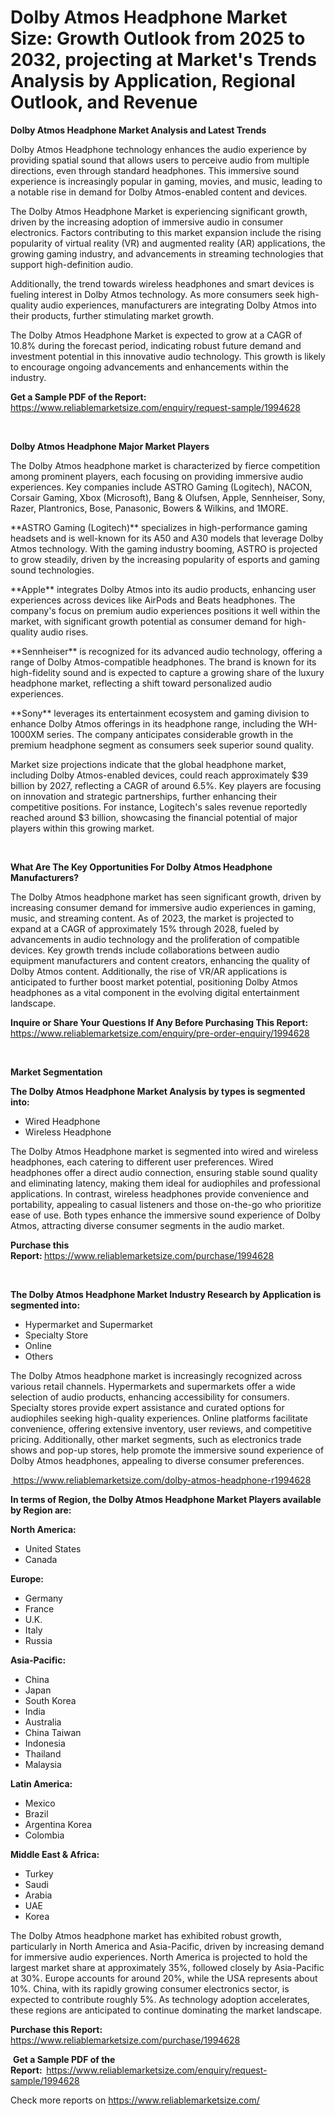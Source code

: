 <p><h1>Dolby Atmos Headphone Market Size: Growth Outlook from 2025 to 2032, projecting at Market's Trends Analysis by Application, Regional Outlook, and Revenue</h1></p><p><strong>Dolby Atmos Headphone Market Analysis and Latest Trends</strong></p>
<p><p>Dolby Atmos Headphone technology enhances the audio experience by providing spatial sound that allows users to perceive audio from multiple directions, even through standard headphones. This immersive sound experience is increasingly popular in gaming, movies, and music, leading to a notable rise in demand for Dolby Atmos-enabled content and devices.</p><p>The Dolby Atmos Headphone Market is experiencing significant growth, driven by the increasing adoption of immersive audio in consumer electronics. Factors contributing to this market expansion include the rising popularity of virtual reality (VR) and augmented reality (AR) applications, the growing gaming industry, and advancements in streaming technologies that support high-definition audio. </p><p>Additionally, the trend towards wireless headphones and smart devices is fueling interest in Dolby Atmos technology. As more consumers seek high-quality audio experiences, manufacturers are integrating Dolby Atmos into their products, further stimulating market growth. </p><p>The Dolby Atmos Headphone Market is expected to grow at a CAGR of 10.8% during the forecast period, indicating robust future demand and investment potential in this innovative audio technology. This growth is likely to encourage ongoing advancements and enhancements within the industry.</p></p>
<p><strong>Get a Sample PDF of the Report:&nbsp;</strong> <a href="https://www.reliablemarketsize.com/enquiry/request-sample/1994628?utm_campaign=1991&utm_medium=2&utm_source=Github&utm_content=ia&utm_term=11022025&utm_id=dolby-atmos-headphone">https://www.reliablemarketsize.com/enquiry/request-sample/1994628</a></p>
<p>&nbsp;</p>
<p><strong>Dolby Atmos Headphone Major Market Players</strong></p>
<p><p>The Dolby Atmos headphone market is characterized by fierce competition among prominent players, each focusing on providing immersive audio experiences. Key companies include ASTRO Gaming (Logitech), NACON, Corsair Gaming, Xbox (Microsoft), Bang & Olufsen, Apple, Sennheiser, Sony, Razer, Plantronics, Bose, Panasonic, Bowers & Wilkins, and 1MORE.</p><p>**ASTRO Gaming (Logitech)** specializes in high-performance gaming headsets and is well-known for its A50 and A30 models that leverage Dolby Atmos technology. With the gaming industry booming, ASTRO is projected to grow steadily, driven by the increasing popularity of esports and gaming sound technologies.</p><p>**Apple** integrates Dolby Atmos into its audio products, enhancing user experiences across devices like AirPods and Beats headphones. The company's focus on premium audio experiences positions it well within the market, with significant growth potential as consumer demand for high-quality audio rises.</p><p>**Sennheiser** is recognized for its advanced audio technology, offering a range of Dolby Atmos-compatible headphones. The brand is known for its high-fidelity sound and is expected to capture a growing share of the luxury headphone market, reflecting a shift toward personalized audio experiences.</p><p>**Sony** leverages its entertainment ecosystem and gaming division to enhance Dolby Atmos offerings in its headphone range, including the WH-1000XM series. The company anticipates considerable growth in the premium headphone segment as consumers seek superior sound quality.</p><p>Market size projections indicate that the global headphone market, including Dolby Atmos-enabled devices, could reach approximately $39 billion by 2027, reflecting a CAGR of around 6.5%. Key players are focusing on innovation and strategic partnerships, further enhancing their competitive positions. For instance, Logitech's sales revenue reportedly reached around $3 billion, showcasing the financial potential of major players within this growing market.</p></p>
<p>&nbsp;</p>
<p><strong>What Are The Key Opportunities For Dolby Atmos Headphone Manufacturers?</strong></p>
<p><p>The Dolby Atmos headphone market has seen significant growth, driven by increasing consumer demand for immersive audio experiences in gaming, music, and streaming content. As of 2023, the market is projected to expand at a CAGR of approximately 15% through 2028, fueled by advancements in audio technology and the proliferation of compatible devices. Key growth trends include collaborations between audio equipment manufacturers and content creators, enhancing the quality of Dolby Atmos content. Additionally, the rise of VR/AR applications is anticipated to further boost market potential, positioning Dolby Atmos headphones as a vital component in the evolving digital entertainment landscape.</p></p>
<p><strong>Inquire or Share Your Questions If Any Before Purchasing This Report:</strong> <a href="https://www.reliablemarketsize.com/enquiry/pre-order-enquiry/1994628?utm_campaign=1991&utm_medium=2&utm_source=Github&utm_content=ia&utm_term=11022025&utm_id=dolby-atmos-headphone">https://www.reliablemarketsize.com/enquiry/pre-order-enquiry/1994628</a></p>
<p>&nbsp;</p>
<p><strong>Market Segmentation</strong></p>
<p><strong>The Dolby Atmos Headphone Market Analysis by types is segmented into:</strong></p>
<p><ul><li>Wired Headphone</li><li>Wireless Headphone</li></ul></p>
<p><p>The Dolby Atmos Headphone market is segmented into wired and wireless headphones, each catering to different user preferences. Wired headphones offer a direct audio connection, ensuring stable sound quality and eliminating latency, making them ideal for audiophiles and professional applications. In contrast, wireless headphones provide convenience and portability, appealing to casual listeners and those on-the-go who prioritize ease of use. Both types enhance the immersive sound experience of Dolby Atmos, attracting diverse consumer segments in the audio market.</p></p>
<p><strong>Purchase this Report:&nbsp;</strong><a href="https://www.reliablemarketsize.com/purchase/1994628?utm_campaign=1991&utm_medium=2&utm_source=Github&utm_content=ia&utm_term=11022025&utm_id=dolby-atmos-headphone">https://www.reliablemarketsize.com/purchase/1994628</a></p>
<p>&nbsp;</p>
<p><strong>The Dolby Atmos Headphone Market Industry Research by Application is segmented into:</strong></p>
<p><ul><li>Hypermarket and Supermarket</li><li>Specialty Store</li><li>Online</li><li>Others</li></ul></p>
<p><p>The Dolby Atmos headphone market is increasingly recognized across various retail channels. Hypermarkets and supermarkets offer a wide selection of audio products, enhancing accessibility for consumers. Specialty stores provide expert assistance and curated options for audiophiles seeking high-quality experiences. Online platforms facilitate convenience, offering extensive inventory, user reviews, and competitive pricing. Additionally, other market segments, such as electronics trade shows and pop-up stores, help promote the immersive sound experience of Dolby Atmos headphones, appealing to diverse consumer preferences.</p></p>
<p><a href="https://www.reliablemarketsize.com/dolby-atmos-headphone-r1994628?utm_campaign=1991&utm_medium=2&utm_source=Github&utm_content=ia&utm_term=11022025&utm_id=dolby-atmos-headphone">&nbsp;https://www.reliablemarketsize.com/dolby-atmos-headphone-r1994628</a></p>
<p><strong>In terms of Region, the Dolby Atmos Headphone Market Players available by Region are:</strong></p>
<p>
    <p> <strong> North America: </strong>
        <ul>
            <li>United States</li>
            <li>Canada</li>
        </ul>
        </p> 
    <p> <strong> Europe: </strong>
        <ul>
            <li>Germany</li>
            <li>France</li>
            <li>U.K.</li>
            <li>Italy</li>
            <li>Russia</li>
        </ul>
        </p> 
    <p> <strong> Asia-Pacific: </strong>
        <ul>
            <li>China</li>
            <li>Japan</li>
            <li>South Korea</li>
            <li>India</li>
            <li>Australia</li>
            <li>China Taiwan</li>
            <li>Indonesia</li>
            <li>Thailand</li>
            <li>Malaysia</li>
        </ul>
        </p> 
    <p> <strong> Latin America: </strong>
        <ul>
            <li>Mexico</li>
            <li>Brazil</li>
            <li>Argentina Korea</li>
            <li>Colombia</li>
        </ul>
        </p> 
    <p> <strong> Middle East & Africa: </strong>
        <ul>
            <li>Turkey</li>
            <li>Saudi</li>
            <li>Arabia</li>
            <li>UAE</li>
            <li>Korea</li>
        </ul>
    </p>
    </p>
<p><p>The Dolby Atmos headphone market has exhibited robust growth, particularly in North America and Asia-Pacific, driven by increasing demand for immersive audio experiences. North America is projected to hold the largest market share at approximately 35%, followed closely by Asia-Pacific at 30%. Europe accounts for around 20%, while the USA represents about 10%. China, with its rapidly growing consumer electronics sector, is expected to contribute roughly 5%. As technology adoption accelerates, these regions are anticipated to continue dominating the market landscape.</p></p>
<p><strong>Purchase this Report: </strong><a href="https://www.reliablemarketsize.com/purchase/1994628?utm_campaign=1991&utm_medium=2&utm_source=Github&utm_content=ia&utm_term=11022025&utm_id=dolby-atmos-headphone">https://www.reliablemarketsize.com/purchase/1994628</a></p>
<p>&nbsp;<strong>Get a Sample PDF of the Report:&nbsp;&nbsp;</strong><a href="https://www.reliablemarketsize.com/enquiry/request-sample/1994628?utm_campaign=1991&utm_medium=2&utm_source=Github&utm_content=ia&utm_term=11022025&utm_id=dolby-atmos-headphone">https://www.reliablemarketsize.com/enquiry/request-sample/1994628</a></p>
<p><strong></strong></p>
<p>Check more reports on <a href="https://www.reliablemarketsize.com/?utm_campaign=1991&utm_medium=2&utm_source=Github&utm_content=ia&utm_term=11022025&utm_id=dolby-atmos-headphone">https://www.reliablemarketsize.com/</a></p>